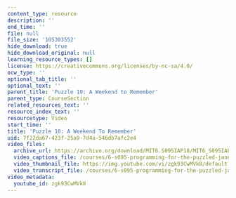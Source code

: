 ```yaml
---
content_type: resource
description: ''
end_time: ''
file: null
file_size: '105303552'
hide_download: true
hide_download_original: null
learning_resource_types: []
license: https://creativecommons.org/licenses/by-nc-sa/4.0/
ocw_type: ''
optional_tab_title: ''
optional_text: ''
parent_title: 'Puzzle 10: A Weekend to Remember'
parent_type: CourseSection
related_resources_text: ''
resource_index_text: ''
resourcetype: Video
start_time: ''
title: 'Puzzle 10: A Weekend To Remember'
uid: 7f22da67-423f-25a9-7d4a-546db7afc2e4
video_files:
  archive_url: https://archive.org/download/MIT6.S095IAP18/MIT6_S095IAP18_Puzzle_10_300k.mp4
  video_captions_file: /courses/6-s095-programming-for-the-puzzled-january-iap-2018/3ef7addb01115c829b24964bf96883b3_zgk93CwMVk8.vtt
  video_thumbnail_file: https://img.youtube.com/vi/zgk93CwMVk8/default.jpg
  video_transcript_file: /courses/6-s095-programming-for-the-puzzled-january-iap-2018/9a8203fba60408ef5667d80442c47f43_zgk93CwMVk8.pdf
video_metadata:
  youtube_id: zgk93CwMVk8
---
```


